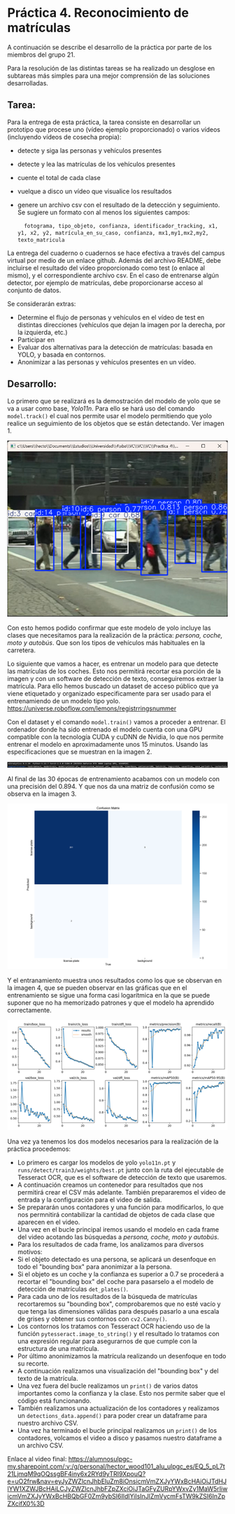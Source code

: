 # Práctica 4. Reconocimiento de matrículas

A continuación se describe el desarrollo de la práctica por parte de los miembros del grupo 21.

Para la resolución de las distintas tareas se ha realizado un desglose en subtareas más simples para una mejor comprensión de las soluciones desarrolladas.

## Tarea:

Para la entrega de esta práctica, la tarea consiste en desarrollar un prototipo que procese uno (vídeo ejemplo proporcionado) o varios vídeos (incluyendo vídeos de cosecha propia):
- detecte y siga las personas y vehículos presentes
- detecte y lea las matrículas de los vehículos presentes
- cuente el total de cada clase
- vuelque a disco un vídeo que visualice los resultados
- genere un archivo csv con el resultado de la detección y seguimiento. Se sugiere un formato con al menos los siguientes campos:

        fotograma, tipo_objeto, confianza, identificador_tracking, x1, y1, x2, y2, matrícula_en_su_caso, confianza, mx1,my1,mx2,my2, texto_matricula

La entrega del cuaderno o cuadernos se hace efectiva a través del campus virtual por medio de un enlace github. Además del archivo README, debe incluirse el resultado del vídeo proporcionado como test (o enlace al mismo), y el correspondiente archivo csv. En el caso de entrenarse algún detector, por ejemplo de matrículas, debe proporcionarse acceso al conjunto de datos.

Se considerarán extras:
- Determine el flujo de personas y vehículos en el vídeo de test en distintas direcciones (vehículos que dejan la imagen por la derecha, por la izquierda, etc.)
- Participar en
- Evaluar dos alternativas para la detección de matrículas: basada en YOLO, y basada en contornos.
- Anonimizar a las personas y vehículos presentes en un vídeo.

## Desarrollo:

Lo primero que se realizará es la demostración del modelo de yolo que se va a usar como base, *Yolo11n*.
Para ello se hará uso del comando ``model.track()`` el cual nos permite usar el modelo permitiendo que yolo realice un seguimiento de los objetos que se están detectando. Ver imagen 1.

![Resultado Model Track](../Practica_4/ImagenesMD/ModelTrackTest.png "Imagen 1")

Con esto hemos podido confirmar que este modelo de yolo incluye las clases que necesitamos para la realización de la práctica: *persona, coche, moto y autobús*. Que son los tipos de vehículos más habituales en la carretera.

Lo siguiente que vamos a hacer, es entrenar un modelo para que detecte las matrículas de los coches. Esto nos permitirá recortar esa porción de la imagen y con un software de detección de texto, conseguiremos extraer la matrícula. 
Para ello hemos buscado un dataset de acceso público que ya viene etiquetado y organizado especificamente para ser usado para el entrenamiendo de un modelo tipo yolo.
https://universe.roboflow.com/lemons/registrringsnummer

Con el dataset y el comando ``model.train()`` vamos a proceder a entrenar. El ordenador donde ha sido entrenado el modelo cuenta con una GPU compatible con la tecnología CUDA y cuDNN de Nvidia, lo que nos permite entrenar el modelo en aproximadamente unos 15 minutos. Usando las especificaciones que se muestran en la imagen 2.

![Especificaciones del Entrenamiento](../Practica_4/ImagenesMD/EspecificacionesTrainingModelo.png "Imagen 2")

Al final de las 30 épocas de entrenamiento acabamos con un modelo con una precisión del 0.894. Y que nos da una matriz de confusión como se observa en la imagen 3.

![Matriz de Confusión](../Practica_4/ImagenesMD/confusion_matrix.png "Imagen 3")

Y el entranamiento muestra unos resultados como los que se observan en la imagen 4, que se pueden observar en las gráficas que en el entrenamiento se sigue una forma casi logarítmica en la que se puede suponer que no ha memorizado patrones y que el modelo ha aprendido correctamente. 

![Resultados Entrenamiento](../Practica_4/ImagenesMD/results.png "Imagen 4")

Una vez ya tenemos los dos modelos necesarios para la realización de la práctica procedemos:

- Lo primero es cargar los modelos de yolo ``yolo11n.pt`` y ``runs/detect/train3/weights/best.pt`` junto con la ruta del ejecutable de Tesseract OCR, que es el software de detección de texto que usaremos.
- A continuación creamos un contenedor para resultados que nos permitirá crear el CSV más adelante. También prepararemos el video de entrada y la configuración para el video de salida.
- Se prepararán unos contadores y una función para modificarlos, lo que nos permnitirá contabilizar la cantidad de objetos de cada clase que aparecen en el video.
- Una vez en el bucle principal iremos usando el modelo en cada frame del video acotando las búsquedas a *persona, coche, moto y autobús*. 
- Para los resultados de cada frame, los analizamos para diversos motivos:
- Si el objeto detectado es una persona, se aplicará un desenfoque en todo el "bounding box" para anonimizar a la persona.
- Si el objeto es un coche y la confianza es superior a 0.7 se procederá a recortar el "bounding box" del coche para pasarselo a el modelo de detección de matrículas ``det_plates()``.
- Para cada uno de los resultados de la búsqueda de matrículas recortaremos su "bounding box", comprobaremos que no esté vacío y que tenga las dimensiones válidas para después pasarlo a una escala de grises y obtener sus contornos con ``cv2.Canny()``.
- Los contornos los tratamos con Tesseract OCR haciendo uso de la función ``pytesseract.image_to_string()`` y el resultado lo tratamos con una expresión regular para asegurarnos de que cumple con la estructura de una matrícula.
- Por último anonimizamos la matrícula realizando un desenfoque en todo su recorte.
- A continuación realizamos una visualización del "bounding box" y del texto de la matrícula.
- Una vez fuera del bucle realizamos un ``print()`` de varios datos importantes como la confianza y la clase. Esto nos permite saber que el código está funcionando.
- También realizamos una actualización de los contadores y realizamos un ``detections_data.append()`` para poder crear un dataframe para nuestro archivo CSV.
-  Una vez ha terminado el bucle principal realizamos un ``print()`` de los contadores, volcamos el video a disco y pasamos nuestro dataframe a un archivo CSV.

Enlace al video final: 
https://alumnosulpgc-my.sharepoint.com/:v:/g/personal/hector_wood101_alu_ulpgc_es/EQ_5_pL7t21LjmqM9qOQssgBF4iny6x2RYd9yTRI9XpouQ?e=uO2frw&nav=eyJyZWZlcnJhbEluZm8iOnsicmVmZXJyYWxBcHAiOiJTdHJlYW1XZWJBcHAiLCJyZWZlcnJhbFZpZXciOiJTaGFyZURpYWxvZy1MaW5rIiwicmVmZXJyYWxBcHBQbGF0Zm9ybSI6IldlYiIsInJlZmVycmFsTW9kZSI6InZpZXcifX0%3D